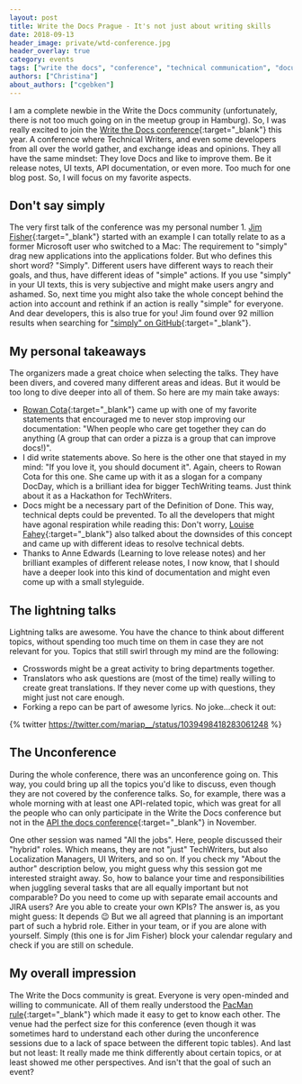 ```yaml
---
layout: post
title: Write the Docs Prague - It's not just about writing skills
date: 2018-09-13
header_image: private/wtd-conference.jpg
header_overlay: true
category: events
tags: ["write the docs", "conference", "technical communication", "documentation"]
authors: ["Christina"]
about_authors: ["cgebken"]
---
```


I am a complete newbie in the Write the Docs community (unfortunately, there is not too much going on in the meetup group in Hamburg).
So, I was really excited to join the [Write the Docs conference](http://www.writethedocs.org/conf/prague/2018/){:target="_blank"} this year.
A conference where Technical Writers, and even some developers from all over the world gather, and exchange ideas and opinions.
They all have the same mindset: They love Docs and like to improve them.
Be it release notes, UI texts, API documentation, or even more.
Too much for one blog post.
So, I will focus on my favorite aspects.

## Don't say simply

The very first talk of the conference was my personal number 1.
[Jim Fisher](https://twitter.com/MrJamesFisher){:target="_blank"} started with an example I can totally relate to as a former Microsoft user who switched to a Mac:
The requirement to "simply" drag new applications into the applications folder.
But who defines this short word?
"Simply".
Different users have different ways to reach their goals, and thus, have different ideas of "simple" actions.
If you use "simply" in your UI texts, this is very subjective and might make users angry and ashamed.
So, next time you might also take the whole concept behind the action into account and rethink if an action is really "simple" for everyone.
And dear developers, this is also true for you!
Jim found over 92 million results when searching for ["simply" on GitHub](https://github.com/search?q=simply){:target="_blank"}.

## My personal takeaways

The organizers made a great choice when selecting the talks.
They have been divers, and covered many different areas and ideas.
But it would be too long to dive deeper into all of them.
So here are my main take aways:

- [Rowan Cota](https://twitter.com/sweetpavement){:target="_blank"} came up with one of my favorite statements that encouraged me to never stop improving our documentation: "When people who care get together they can do anything (A group that can order a pizza is a group that can improve docs!)".
- I did write statements above. So here is the other one that stayed in my mind: "If you love it, you should document it". Again, cheers to Rowan Cota for this one. She came up with it as a slogan for a company DocDay, which is a brilliant idea for bigger TechWriting teams. Just think about it as a Hackathon for TechWriters.
- Docs might be a necessary part of the Definition of Done. This way, technical depts could be prevented. To all the developers that might have agonal respiration while reading this: Don't worry, [Louise Fahey](https://twitter.com/LouiseF_90){:target="_blank"} also talked about the downsides of this concept and came up with different ideas to resolve technical debts.
- Thanks to Anne Edwards (Learning to love release notes) and her brilliant examples of different release notes, I now know, that I should have a deeper look into this kind of documentation and might even come up with a small styleguide.

## The lightning talks

Lightning talks are awesome.
You have the chance to think about different topics, without spending too much time on them in case they are not relevant for you.
Topics that still swirl through my mind are the following:

- Crosswords might be a great activity to bring departments together.
- Translators who ask questions are (most of the time) really willing to create great translations. If they never come up with questions, they might just not care enough. 
- Forking a repo can be part of awesome lyrics. No joke...check it out:

{% twitter https://twitter.com/mariap__/status/1039498418283061248 %}

## The Unconference

During the whole conference, there was an unconference going on.
This way, you could bring up all the topics you'd like to discuss, even though they are not covered by the conference talks.
So, for example, there was a whole morning with at least one API-related topic, which was great for all the people who can only participate in the Write the Docs conference but not in the [API the docs conference](https://apithedocs.org/london2018){:target="_blank"} in November.

One other session was named "All the jobs".
Here, people discussed their "hybrid" roles.
Which means, they are not "just" TechWriters, but also Localization Managers, UI Writers, and so on.
If you check my "About the author" description below, you might guess why this session got me interested straight away.
So, how to balance your time and responsibilities when juggling several tasks that are all equally important but not comparable?
Do you need to come up with separate email accounts and JIRA users?
Are you able to create your own KPIs?
The answer is, as you might guess: It depends 😉
But we all agreed that planning is an important part of such a hybrid role.
Either in your team, or if you are alone with yourself.
Simply (this one is for Jim Fisher) block your calendar regulary and check if you are still on schedule.

## My overall impression

The Write the Docs community is great.
Everyone is very open-minded and willing to communicate.
All of them really understood the [PacMan rule](http://ericholscher.com/blog/2017/aug/2/pacman-rule-conferences/){:target="_blank"} which made it easy to get to know each other.
The venue had the perfect size for this conference (even though it was sometimes hard to understand each other during the unconference sessions due to a lack of space between the different topic tables).
And last but not least: It really made me think differently about certain topics, or at least showed me other perspectives.
And isn't that the goal of such an event?








